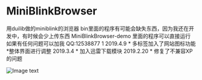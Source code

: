 # MiniBlinkBrowser
用duilib做的miniblink的浏览器
bin里面的程序有可能会缺失东西，因为我还在开发中，有时候会少上传东西
MiniBlinkBrowser-demo 
里面的程序可以直接运行
如果有任何问题可以加我 QQ:12538877
1
2019.4.9
    * 多标签加入了网站图标功能
	*整体界面进行调整
2019.3.4
    * 加入迅雷下载模块
2019.2.20
    * 修复了不兼容XP的问题



![Image text](https://raw.githubusercontent.com/zhichao281/duilib-MiniBlinkBrowser/master/bin/demo.png)

